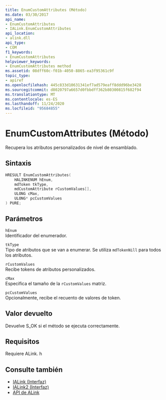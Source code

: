 ```yaml
---
title: EnumCustomAttributes (Método)
ms.date: 03/30/2017
api_name:
- EnumCustomAttributes
- IALink.EnumCustomAttributes
api_location:
- alink.dll
api_type:
- COM
f1_keywords:
- EnumCustomAttributes
helpviewer_keywords:
- EnumCustomAttributes method
ms.assetid: 08dff60c-f01b-4050-8865-ea3f95361c9f
topic_type:
- apiref
ms.openlocfilehash: 445c833d10631341ef7ad579eaff8ddd96be3428
ms.sourcegitcommit: d8020797a6657d0fbbdff362b80300815f682f94
ms.translationtype: MT
ms.contentlocale: es-ES
ms.lasthandoff: 11/24/2020
ms.locfileid: "95684855"
---
```

# <a name="enumcustomattributes-method"></a>EnumCustomAttributes (Método)

Recupera los atributos personalizados de nivel de ensamblado.  
  
## <a name="syntax"></a>Sintaxis  
  
```cpp  
HRESULT EnumCustomAttributes(  
    HALINKENUM hEnum,  
    mdToken tkType,  
    mdCustomAttribute rCustomValues[],  
    ULONG cMax,  
    ULONG* pcCustomValues  
) PURE;  
```  
  
## <a name="parameters"></a>Parámetros  

 `hEnum`  
 Identificador del enumerador.  
  
 `tkType`  
 Tipo de atributos que se van a enumerar. Se utiliza `mdTokenNill` para todos los atributos.  
  
 `rCustomValues`  
 Recibe tokens de atributos personalizados.  
  
 `cMax`  
 Especifica el tamaño de la `rCustomValues` matriz.  
  
 `pcCustomValues`  
 Opcionalmente, recibe el recuento de valores de token.  
  
## <a name="return-value"></a>Valor devuelto  

 Devuelve S_OK si el método se ejecuta correctamente.  
  
## <a name="requirements"></a>Requisitos  

 Requiere ALink. h  
  
## <a name="see-also"></a>Consulte también

- [IALink (Interfaz)](ialink-interface.md)
- [IALink2 (Interfaz)](ialink2-interface.md)
- [API de ALink](index.md)
